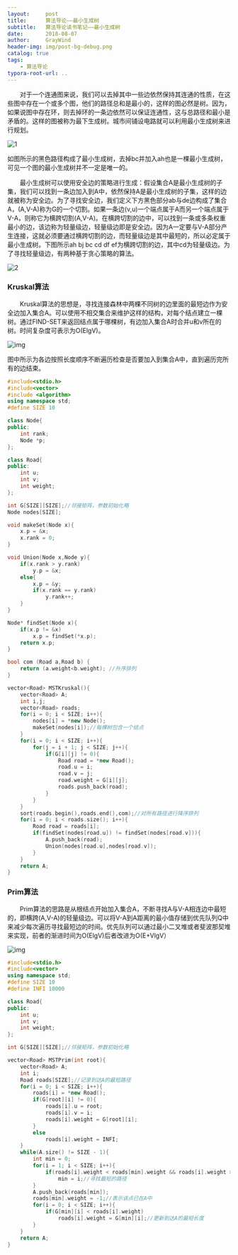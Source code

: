 ```yaml
---
layout:     post
title:      算法导论——最小生成树
subtitle:   算法导论读书笔记——最小生成树
date:       2018-08-07
author:     GrayWind
header-img: img/post-bg-debug.png
catalog: true
tags:
    - 算法导论
typora-root-url: ..
---
```


　　对于一个连通图来说，我们可以去掉其中一些边依然保持其连通的性质，在这些图中存在一个或多个图，他们的路径总和是最小的，这样的图必然是树。因为，如果说图中存在环，则去掉环的一条边依然可以保证连通性，这与总路径和最小是矛盾的。这样的图被称为最下生成树。城市间铺设电路就可以利用最小生成树来进行规划。

![1](/img/blog/2018-08-07/1.png)

如图所示的黑色路径构成了最小生成树，去掉bc并加入ah也是一棵最小生成树，可见一个图的最小生成树并不一定是唯一的。

　　最小生成树可以使用安全边的策略进行生成：假设集合A是最小生成树的子集，我们可以找到一条边加入到A中，依然保持A是最小生成树的子集，这样的边就被称为安全边。为了寻找安全边，我们定义下方黑色部分ab与de边构成了集合A，(A,V-A)称为G的一个切割。如果一条边(v,u)一个端点属于A而另一个端点属于V-A，则称它为横跨切割(A,V-A)。在横跨切割的边中，可以找到一条或多条权重最小的边，该边称为轻量级边，轻量级边即是安全边。因为A一定要与V-A部分产生连接，这就必须要通过横跨切割的边，而轻量级边是其中最短的，所以必定属于最小生成树。下图所示ah bj bc cd df ef为横跨切割的边，其中cd为轻量级边。为了寻找轻量级边，有两种基于贪心策略的算法。

![2](/img/blog/2018-08-07/2.png)

### Kruskal算法

　　Kruskal算法的思想是，寻找连接森林中两棵不同树的边里面的最短边作为安全边加入集合A。可以使用不相交集合来维护这样的结构，对每个结点建立一棵树。通过FIND-SET来返回结点属于哪棵树，有边加入集合A时合并u和v所在的树。时间复杂度可表示为O(ElgV)。

![img](/img/blog/2018-08-07/3.png)

图中所示为各边按照长度顺序不断遍历检查是否要加入到集合A中，直到遍历完所有的边结束。

```c++
#include<stdio.h>
#include<vector>
#include <algorithm>
using namespace std;
#define SIZE 10

class Node{
public:
    int rank;
    Node *p;
};

class Road{
public:
    int u;
    int v;
    int weight;
};

int G[SIZE][SIZE];//邻接矩阵，参数初始化略
Node nodes[SIZE];

void makeSet(Node x){
    x.p = &x;
    x.rank = 0;
}

void Union(Node x,Node y){
    if(x.rank > y.rank)
        y.p = &x;
    else{
        x.p = &y;
        if(x.rank == y.rank)
            y.rank++;
    }
}

Node* findSet(Node x){
    if(x.p != &x)
        x.p = findSet(*x.p);
    return x.p;
}

bool com (Road a,Road b) {
    return (a.weight<b.weight); //升序排列
}

vector<Road> MSTKruskal(){
    vector<Road> A;
    int i,j;
    vector<Road> roads;
    for(i = 0; i < SIZE; i++){
        nodes[i] = *new Node();
        makeSet(nodes[i]);//每棵树包含一个结点
    }
    for(i = 0; i < SIZE; i++){
        for(j = i + 1; j < SIZE; j++){
            if(G[i][j] != 0){
                Road road = *new Road();
                road.u = i;
                road.v = j;
                road.weight = G[i][j];
                roads.push_back(road);
            }                
        }
    }
    sort(roads.begin(),roads.end(),com);//对所有路径进行降序排列
    for(i = 0; i < roads.size(); i++){
        Road road = roads[i];
        if(findSet(nodes[road.u]) != findSet(nodes[road.v])){
            A.push_back(road);
            Union(nodes[road.u],nodes[road.v]);
        }
    }
    return A;
}
```

### Prim算法

　　Prim算法的思路是从根结点开始加入集合A，不断寻找A与V-A相连边中最短的，即横跨(A,V-A)的轻量级边。可以将V-A到A距离的最小值存储到优先队列Q中来减少每次遍历寻找最短边的时间。优先队列可以通过最小二叉堆或者斐波那契堆来实现，前者的渐进时间为O(ElgV)后者改进为O(E+VlgV）

![img](/img/blog/2018-08-07/4.png)

```c++
#include<stdio.h>
#include<vector>
using namespace std;
#define SIZE 10
#define INFI 10000

class Road{
public:
    int u;
    int v;
    int weight;
};

int G[SIZE][SIZE];//邻接矩阵，参数初始化略

vector<Road> MSTPrim(int root){
    vector<Road> A;
    int i;
    Road roads[SIZE];//记录到达A的最短路径
    for(i = 0; i < SIZE; i++){
        roads[i] = *new Road();
        if(G[root][i] != 0){
            roads[i].u = root;
            roads[i].v = i;
            roads[i].weight = G[root][i];
        }
        else
            roads[i].weight = INFI;
    }
    while(A.size() != SIZE - 1){
        int min = 0;
        for(i = 1; i < SIZE; i++){
            if(roads[i].weight < roads[min].weight && roads[i].weight > 0)
                min = i;//寻找最短的路径
        }
        A.push_back(roads[min]);
        roads[min].weight = -1;//表示该点已在A中
        for(i = 0; i < SIZE; i++){
            if(G[min][i] < roads[i].weight)
                roads[i].weight = G[min][i];//更新到达A的最短长度
        }
    }
    return A;
}
```

 